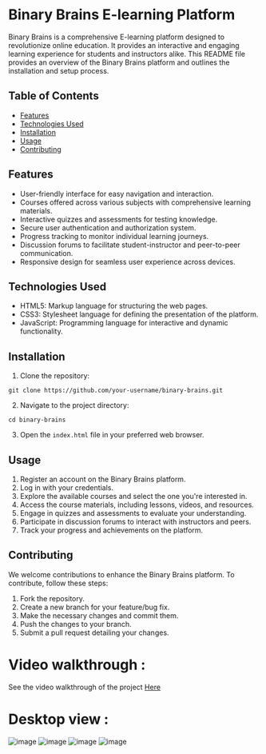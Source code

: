 # Binary Brains E-learning Platform

Binary Brains is a comprehensive E-learning platform designed to revolutionize online education. It provides an interactive and engaging learning experience for students and instructors alike. This README file provides an overview of the Binary Brains platform and outlines the installation and setup process.

## Table of Contents

- [Features](#features)
- [Technologies Used](#technologies-used)
- [Installation](#installation)
- [Usage](#usage)
- [Contributing](#contributing)


## Features

- User-friendly interface for easy navigation and interaction.
- Courses offered across various subjects with comprehensive learning materials.
- Interactive quizzes and assessments for testing knowledge.
- Secure user authentication and authorization system.
- Progress tracking to monitor individual learning journeys.
- Discussion forums to facilitate student-instructor and peer-to-peer communication.
- Responsive design for seamless user experience across devices.

## Technologies Used

- HTML5: Markup language for structuring the web pages.
- CSS3: Stylesheet language for defining the presentation of the platform.
- JavaScript: Programming language for interactive and dynamic functionality.

## Installation

1. Clone the repository:

```
git clone https://github.com/your-username/binary-brains.git
```

2. Navigate to the project directory:

```
cd binary-brains
```

3. Open the `index.html` file in your preferred web browser.

## Usage

1. Register an account on the Binary Brains platform.
2. Log in with your credentials.
3. Explore the available courses and select the one you're interested in.
4. Access the course materials, including lessons, videos, and resources.
5. Engage in quizzes and assessments to evaluate your understanding.
6. Participate in discussion forums to interact with instructors and peers.
7. Track your progress and achievements on the platform.

## Contributing

We welcome contributions to enhance the Binary Brains platform. To contribute, follow these steps:

1. Fork the repository.
2. Create a new branch for your feature/bug fix.
3. Make the necessary changes and commit them.
4. Push the changes to your branch.
5. Submit a pull request detailing your changes.

# Video walkthrough :
See the video walkthrough of the project [Here](https://www.linkedin.com/posts/shashank-arthanur_elearningplatform-binarybrains-webdevelopment-activity-7062446282463744000-6V8Q?utm_source=share&utm_medium=member_desktop) 

# Desktop view :

![image]( https://res.cloudinary.com/dboa7dqkl/image/upload/v1683825230/Binary%20Brains/Screenshot_2023-05-11_224030_psttqd.png )
![image]( https://res.cloudinary.com/dboa7dqkl/image/upload/v1683825242/Binary%20Brains/Screenshot_2023-05-11_224058_onbgnj.png )
![image]( https://res.cloudinary.com/dboa7dqkl/image/upload/v1683825239/Binary%20Brains/Screenshot_2023-05-11_224154_bgibdc.png )
![image]( https://res.cloudinary.com/dboa7dqkl/image/upload/v1683825241/Binary%20Brains/Screenshot_2023-05-11_224217_mrfdgk.png )

